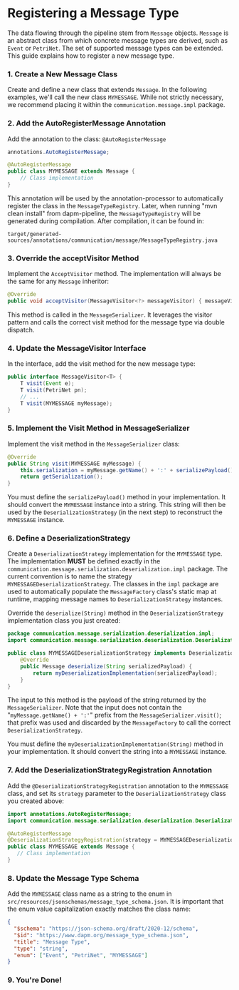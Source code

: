 # Registering a Message Type
The data flowing through the pipeline stem from `Message` objects. `Message` is an abstract class from which concrete message types are derived, such as `Event` or `PetriNet`. The set of supported message types can be extended. This guide explains how to register a new message type.

### 1. Create a New Message Class
Create and define a new class that extends `Message`. In the following examples, we'll call the new class `MYMESSAGE`. While not strictly necessary, we recommend placing it within the `communication.message.impl` package.

### 2. Add the AutoRegisterMessage Annotation
Add the annotation to the class: `@AutoRegisterMessage`
``` java
annotations.AutoRegisterMessage;

@AutoRegisterMessage
public class MYMESSAGE extends Message {
    // Class implementation
}
```

This annotation will be used by the annotation-processor to automatically register the class in the `MessageTypeRegistry`. Later, when running "mvn clean install" from dapm-pipeline, the `MessageTypeRegistry` will be generated during compilation. After compilation, it can be found in:

``` 
target/generated-sources/annotations/communication/message/MessageTypeRegistry.java
```
### 3. Override the acceptVisitor Method
Implement the `AcceptVisitor` method. The implementation will always be the same for any `Message` inheritor:
``` java
@Override
public void acceptVisitor(MessageVisitor<?> messageVisitor) { messageVisitor.visit(this); }
```

This method is called in the `MessageSerializer`. It leverages the visitor pattern and calls the correct visit method for the message type via double dispatch.

### 4. Update the MessageVisitor Interface
In the interface, add the visit method for the new message type:
``` java
public interface MessageVisitor<T> {
    T visit(Event e);
    T visit(PetriNet pn);
    // ...
    T visit(MYMESSAGE myMessage);
}
```

### 5. Implement the Visit Method in MessageSerializer
Implement the visit method in the `MessageSerializer` class:
``` java
@Override
public String visit(MYMESSAGE myMessage) {
    this.serialization = myMessage.getName() + ':' + serializePayload();
    return getSerialization();
}
```

You must define the `serializePayload()` method in your implementation. It should convert the `MYMESSAGE` instance into a string. This string will then be used by the `DeserializationStrategy` (in the next step) to reconstruct the `MYMESSAGE` instance.

### 6. Define a DeserializationStrategy
Create a `DeserializationStrategy` implementation for the `MYMESSAGE` type. The implementation **MUST** be defined exactly in the `communication.message.serialization.deserialization.impl` package. The current convention is to name the strategy `MYMESSAGEDeserializationStrategy`.
The classes in the `impl` package are used to automatically populate the `MessageFactory` class's static map at runtime, mapping message names to `DeserializationStrategy` instances.

Override the `deserialize(String)` method in the `DeserializationStrategy` implementation class you just created:
``` java
package communication.message.serialization.deserialization.impl;
import communication.message.serialization.deserialization.DeserializationStrategy;

public class MYMESSAGEDeserializationStrategy implements DeserializationStrategy {
    @Override
    public Message deserialize(String serializedPayload) { 
        return myDeserializationImplementation(serializedPayload);
    }
}
```

The input to this method is the payload of the string returned by the `MessageSerializer`. Note that the input does not contain the "`myMessage.getName() + ':'`" prefix from the `MessageSerializer.visit()`; that prefix was used and discarded by the `MessageFactory` to call the correct `DeserializationStrategy`.

You must define the `myDeserializationImplementation(String)` method in your implementation. It should convert the string into a `MYMESSAGE` instance.

### 7. Add the DeserializationStrategyRegistration Annotation
Add the `@DeserializationStrategyRegistration` annotation to the `MYMESSAGE` class, and set its `strategy` parameter to the `DeserializationStrategy` class you created above:
``` java
import annotations.AutoRegisterMessage;
import communication.message.serialization.deserialization.DeserializationStrategyRegistration;

@AutoRegisterMessage
@DeserializationStrategyRegistration(strategy = MYMESSAGEDeserializationStrategy.class)
public class MYMESSAGE extends Message {
   // Class implementation
}
```
### 8. Update the Message Type Schema
Add the `MYMESSAGE` class name as a string to the enum in `src/resources/jsonschemas/message_type_schema.json`. It is important that the enum value capitalization exactly matches the class name:
``` json
{
  "$schema": "https://json-schema.org/draft/2020-12/schema",
  "$id": "https://www.dapm.org/message_type_schema.json",
  "title": "Message Type",
  "type": "string",
  "enum": ["Event", "PetriNet", "MYMESSAGE"]
}
```
### 9. You're Done!

